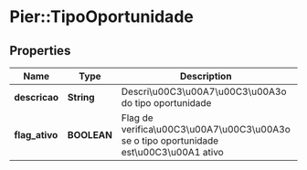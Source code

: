 # Pier::TipoOportunidade

## Properties
Name | Type | Description | Notes
------------ | ------------- | ------------- | -------------
**descricao** | **String** | Descri\u00C3\u00A7\u00C3\u00A3o do tipo oportunidade | 
**flag_ativo** | **BOOLEAN** | Flag de verifica\u00C3\u00A7\u00C3\u00A3o se o tipo oportunidade est\u00C3\u00A1 ativo | 



